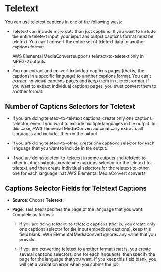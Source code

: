 # Teletext<a name="dvb-teletext"></a>

You can use teletext captions in one of the following ways:

+ Teletext can include more data than just captions\. If you want to include the entire teletext input, your input and output captions format must be teletext\. You can't convert the entire set of teletext data to another captions format\. 

  AWS Elemental MediaConvert supports teletext\-to\-teletext only in MPEG\-2 outputs\.

+ You can extract and convert individual captions pages \(that is, the captions in a specific language\) to another captions format\. You can't extract individual captions pages and keep them in teletext format\. If you want to extract individual captions pages, you must convert them to another format\.

## Number of Captions Selectors for Teletext<a name="how-many-caption-selectors-2"></a>

+ If you are doing teletext\-to\-teletext captions, create only one captions selector, even if you want to include multiple languages in the output\. In this case, AWS Elemental MediaConvert automatically extracts all languages and includes them in the output\. 

+ If you are doing teletext\-to\-other, create one captions selector for each language that you want to include in the output\.

+ If you are doing teletext\-to\-teletext in some outputs and teletext\-to\-other in other outputs, create one captions selector for the teletext\-to\-teletext, and then create individual selectors for the teletext\-to\-other, one for each language that AWS Elemental MediaConvert converts\.

## Captions Selector Fields for Teletext Captions<a name="caption-selector-fields-teletext"></a>

+ **Source**: Choose **Teletext**\.

+ **Page**: This field specifies the page of the language that you want\. Complete as follows: 

  + If you are doing teletext\-to\-teletext captions \(that is, you create only one captions selector for the input embedded captions\), keep this field blank\. AWS Elemental MediaConvert ignores any value that you provide\.

  + If you are converting teletext to another format \(that is, you create several captions selectors, one for each language\), then specify the page for the language that you want\. If you keep this field blank, you will get a validation error when you submit the job\. 